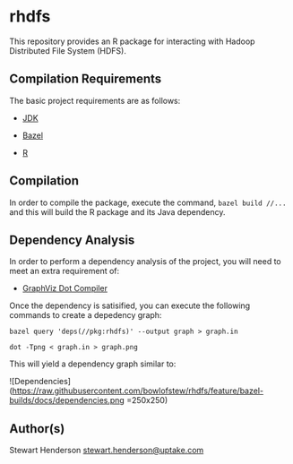 # rhdfs

This repository provides an R package for interacting with Hadoop Distributed File System (HDFS).

## Compilation Requirements

The basic project requirements are as follows:

* [JDK](https://java.com/en/download/)

* [Bazel](https://bazel.build/)

* [R](https://www.r-project.org/)

## Compilation

In order to compile the package, execute the command, `bazel build //...` and this 
will build the R package and its Java dependency.

## Dependency Analysis

In order to perform a dependency analysis of the project, you will need to meet an extra requirement of:

* [GraphViz Dot Compiler](https://www.graphviz.org/)

Once the dependency is satisified, you can execute the following commands to create a depedency graph:

    bazel query 'deps(//pkg:rhdfs)' --output graph > graph.in

    dot -Tpng < graph.in > graph.png

This will yield a dependency graph similar to:

![Dependencies](https://raw.githubusercontent.com/bowlofstew/rhdfs/feature/bazel-builds/docs/dependencies.png =250x250)

## Author(s)

Stewart Henderson <stewart.henderson@uptake.com>